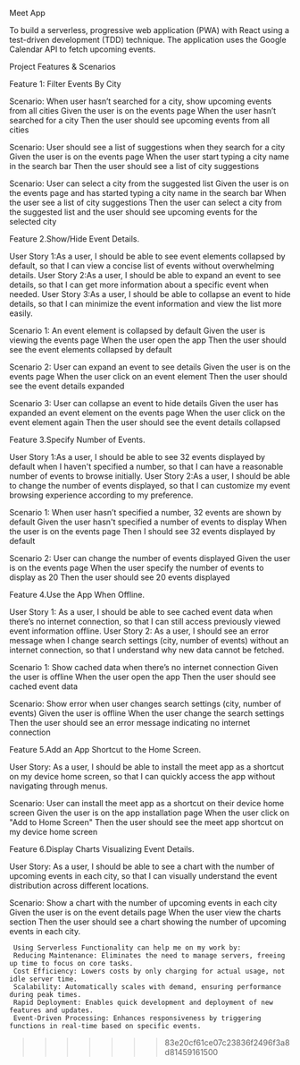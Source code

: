 
Meet App

To build a serverless, progressive web application (PWA) with React using a test-driven development (TDD) technique. The application uses the Google Calendar API to fetch upcoming events.

Project Features & Scenarios 

Feature 1: Filter Events By City

  Scenario: When user hasn’t searched for a city, show upcoming events from all cities
    Given the user is on the events page
    When the user hasn’t searched for a city
    Then the user should see upcoming events from all cities

  Scenario: User should see a list of suggestions when they search for a city
    Given the user is on the events page
    When the user start typing a city name in the search bar
    Then the user should see a list of city suggestions

  Scenario: User can select a city from the suggested list
    Given the user is on the events page and has started typing a city name in the search bar
    When the user see a list of city suggestions
    Then the user can select a city from the suggested list and the user should see upcoming events for the selected city
    
Feature 2.Show/Hide Event Details.

User Story 1:As a user, I should be able to see event elements collapsed by default, so that I can view a concise list of events without overwhelming details.
User Story 2:As a user, I should be able to expand an event to see details, so that I can get more information about a specific event when needed.
User Story 3:As a user, I should be able to collapse an event to hide details, so that I can minimize the event information and view the list more easily.

Scenario 1: An event element is collapsed by default                                                                 		Given the user is viewing the events page
    	When the user open the app
    	Then the user should see the event elements collapsed by default

  Scenario 2: User can expand an event to see details
    	Given the user is on the events page
    	When the user click on an event element
    	Then the user should see the event details expanded

  Scenario 3: User can collapse an event to hide details
    	Given the user has expanded an event element on the events page
    	When the user click on the event element again
    	Then the user should see the event details collapsed

Feature 3.Specify Number of Events.

User Story 1:As a user, I should be able to see 32 events displayed by default when I haven't specified a number, so that I can have a reasonable number of events to browse initially.
 User Story 2:As a user, I should be able to change the number of events displayed, so that I can customize my event browsing experience according to my preference.

Scenario 1: When user hasn’t specified a number, 32 events are shown by default
    	Given the user hasn't specified a number of events to display
    	When the user is on the events page
    	Then I should see 32 events displayed by default

  Scenario 2: User can change the number of events displayed
    	Given the user is on the events page
    	When the user specify the number of events to display as 20
    	Then the user should see 20 events displayed

 Feature 4.Use the App When Offline.
 
User Story 1: As a user, I should be able to see cached event data when there’s no internet connection, so that I can still access previously viewed event information offline.
User Story 2: As a user, I should see an error message when I change search settings (city, number of events) without an internet connection, so that I understand why new data cannot be fetched.

Scenario 1: Show cached data when there’s no internet connection
    	Given the user is offline
    	When the user open the app
    	Then the user should see cached event data

  Scenario: Show error when user changes search settings (city, number of events)
    	Given the user is offline
    	When the user change the search settings
    	Then the user should see an error message indicating no internet connection

 Feature 5.Add an App Shortcut to the Home Screen.

User Story: As a user, I should be able to install the meet app as a shortcut on my device home screen, so that I can quickly access the app without navigating through menus.

 Scenario: User can install the meet app as a shortcut on their device home screen
    	Given the user is on the app installation page
    	When the user click on "Add to Home Screen"
    	Then the user should see the meet app shortcut on my device home screen
 
 Feature 6.Display Charts Visualizing Event Details. 

User Story: As a user, I should be able to see a chart with the number of upcoming events in each city, so that I can visually understand the event distribution across different locations.

 Scenario: Show a chart with the number of upcoming events in each city
    	Given the user is on the event details page
    	When the user view the charts section
    	Then the user should see a chart showing the number of upcoming events in each city.

     Using Serverless Functionality can help me on my work by:
     Reducing Maintenance: Eliminates the need to manage servers, freeing up time to focus on core tasks.
     Cost Efficiency: Lowers costs by only charging for actual usage, not idle server time.
     Scalability: Automatically scales with demand, ensuring performance during peak times.
     Rapid Deployment: Enables quick development and deployment of new features and updates.
     Event-Driven Processing: Enhances responsiveness by triggering functions in real-time based on specific events.

>>>>>>> 83e20cf61ce07c23836f2496f3a8d81459161500
